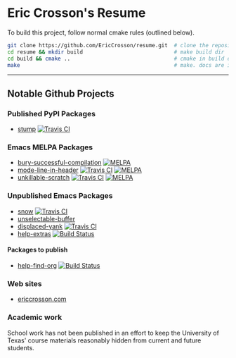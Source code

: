 # Eric Crosson's Resume

To build this project, follow normal cmake rules (outlined below).

```sh
git clone https://github.com/EricCrosson/resume.git  # clone the repository
cd resume && mkdir build                             # make build dir
cd build && cmake ..                                 # cmake in build dir
make                                                 # make. docs are in doc-bin 
```

---

## Notable Github Projects

### Published PyPI Packages
- [stump](https://github.com/EricCrosson/stump) [![Travis CI](https://travis-ci.org/EricCrosson/stump.svg?branch=master)](https://travis-ci.org/EricCrosson/stump)

### Emacs MELPA Packages
- [bury-successful-compilation](https://github.com/EricCrosson/bury-successful-compilation) [![MELPA](http://melpa.org/packages/bury-successful-compilation-badge.svg)](http://melpa.org/#/bury-successful-compilation)
- [mode-line-in-header](https://github.com/EricCrosson/mode-line-in-header) [![Travis CI](https://travis-ci.org/EricCrosson/mode-line-in-header.svg)](https://travis-ci.org/EricCrosson/mode-line-in-header) [![MELPA](http://melpa.org/packages/mode-line-in-header-badge.svg)](http://melpa.org/#/mode-line-in-header)
- [unkillable-scratch](https://github.com/EricCrosson/unkillable-scratch) [![Travis CI](https://travis-ci.org/EricCrosson/unkillable-scratch.svg?branch=master)](https://travis-ci.org/EricCrosson/unkillable-scratch) [![MELPA](http://melpa.org/packages/unkillable-scratch-badge.svg)](http://melpa.org/#/unkillable-scratch)

### Unpublished Emacs Packages
- [snow](https://github.com/EricCrosson/snow) [![Travis CI](https://travis-ci.org/EricCrosson/snow.svg)](https://travis-ci.org/EricCrosson/snow)
- [unselectable-buffer](https://github.com/EricCrosson/unselectable-buffer)
- [displaced-yank](https://github.com/EricCrosson/displaced-yank) [![Travis CI](https://travis-ci.org/EricCrosson/displaced-yank.svg)](https://travis-ci.org/EricCrosson/displaced-yank)
- [help-extras](https://github.com/EricCrosson/help-extras) [![Build Status](https://travis-ci.org/EricCrosson/help-extras.svg)](https://travis-ci.org/EricCrosson/help-extras)

#### Packages to publish
- [help-find-org](https://github.com/EricCrosson/help-find-org) [![Build Status](https://travis-ci.org/EricCrosson/help-find-org.svg)](https://travis-ci.org/EricCrosson/help-find-org)

### Web sites
- [ericcrosson.com](https://github.com/EricCrosson/ericcrosson.github.io)

### Academic work
School work has not been published in an effort to keep the University
of Texas' course materials reasonably hidden from current and future
students.
